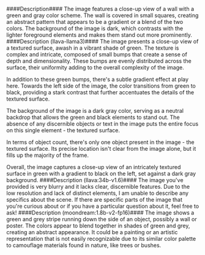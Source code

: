 ####Description####
The image features a close-up view of a wall with a green and gray color scheme. The wall is covered in small squares, creating an abstract pattern that appears to be a gradient or a blend of the two colors. The background of the image is dark, which contrasts with the lighter foreground elements and makes them stand out more prominently.
####Description (llava-llama3)####
The image presents a close-up view of a textured surface, awash in a vibrant shade of green. The texture is complex and intricate, composed of small bumps that create a sense of depth and dimensionality. These bumps are evenly distributed across the surface, their uniformity adding to the overall complexity of the image. 

In addition to these green bumps, there's a subtle gradient effect at play here. Towards the left side of the image, the color transitions from green to black, providing a stark contrast that further accentuates the details of the textured surface. 

The background of the image is a dark gray color, serving as a neutral backdrop that allows the green and black elements to stand out. The absence of any discernible objects or text in the image puts the entire focus on this single element - the textured surface.

In terms of object count, there's only one object present in the image - the textured surface. Its precise location isn't clear from the image alone, but it fills up the majority of the frame.

Overall, the image captures a close-up view of an intricately textured surface in green with a gradient to black on the left, set against a dark gray background.
####Description (llava:34b-v1.6)####
The image you've provided is very blurry and it lacks clear, discernible features. Due to the low resolution and lack of distinct elements, I am unable to describe any specifics about the scene. If there are specific parts of the image that you're curious about or if you have a particular question about it, feel free to ask!
####Description (moondream:1.8b-v2-fp16)####
The image shows a green and grey stripe running down the side of an object, possibly a wall or poster. The colors appear to blend together in shades of green and grey, creating an abstract appearance. It could be a painting or an artistic representation that is not easily recognizable due to its similar color palette to camouflage materials found in nature, like trees or bushes.
